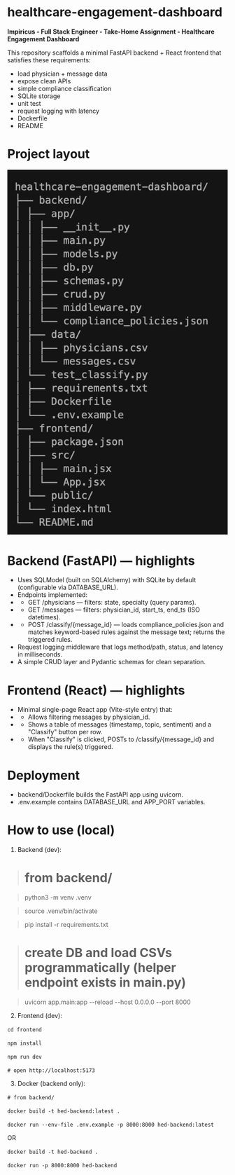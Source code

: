 # healthcare-engagement-dashboard
**Impiricus - Full Stack Engineer - Take-Home Assignment - Healthcare Engagement Dashboard**

This repository scaffolds a minimal FastAPI backend + React frontend that satisfies these requirements: 
* load physician + message data
* expose clean APIs
* simple compliance classification
* SQLite storage
* unit test
* request logging with latency
* Dockerfile
* README

# Project layout

![Project layout](https://github.com/dstrube1/healthcare-engagement-dashboard/blob/main/hed-project-layout.png)

# Backend (FastAPI) — highlights

* Uses SQLModel (built on SQLAlchemy) with SQLite by default (configurable via DATABASE_URL).
* Endpoints implemented:
* * GET /physicians — filters: state, specialty (query params).
* * GET /messages — filters: physician_id, start_ts, end_ts (ISO datetimes).
* * POST /classify/{message_id} — loads compliance_policies.json and matches keyword-based rules against the message text; returns the triggered rules.
* Request logging middleware that logs method/path, status, and latency in milliseconds.
* A simple CRUD layer and Pydantic schemas for clean separation.

# Frontend (React) — highlights
* Minimal single-page React app (Vite-style entry) that:
* * Allows filtering messages by physician_id.
* * Shows a table of messages (timestamp, topic, sentiment) and a "Classify" button per row.
* * When "Classify" is clicked, POSTs to /classify/{message_id} and displays the rule(s) triggered.

# Deployment
* backend/Dockerfile builds the FastAPI app using uvicorn.
* .env.example contains DATABASE_URL and APP_PORT variables.

# How to use (local)

1. Backend (dev):

> # from backend/ 

> python3 -m venv .venv 

> source .venv/bin/activate 

> pip install -r requirements.txt 

> # create DB and load CSVs programmatically (helper endpoint exists in main.py) 

> uvicorn app.main:app --reload --host 0.0.0.0 --port 8000 

2. Frontend (dev):

` cd frontend `

` npm install `

` npm run dev `

` # open http://localhost:5173 ` 

3. Docker (backend only):

` # from backend/ `

` docker build -t hed-backend:latest . `

` docker run --env-file .env.example -p 8000:8000 hed-backend:latest `

OR

` docker build -t hed-backend . `

` docker run -p 8000:8000 hed-backend `


